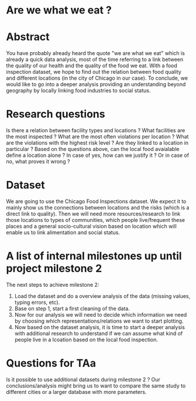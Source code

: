 # Are we what we eat ?

# Abstract
You have probably already heard the quote "we are what we eat" which is already a quick data analysis, most of the time referring to a link between the quality of our health and the quality of the food we eat. With a food inspection dataset, we hope to find out the relation between food quality and different locations (in the city of Chicago in our case). To conclude, we would like to go into a deeper analysis providing an understanding beyond geography by locally linking food industries to social status. 

# Research questions
Is there a relation between facility types and locations ?
What facilities are the most inspected ? What are the most often violations per location ?
What are the violations with the highest risk level ? Are they linked to a location in particular ?
Based on the questions above, can the local food avaialable define a location alone ? In case of yes, how can we justify it ? Or in case of no, what proves it wrong ?

# Dataset
We are going to use the Chicago Food Inspections dataset. We expect it to mainly show us the connections between locations and the risks (which is a direct link to quality). Then we will need more resources/research to link those locations to types of communities, which people live/frequent these places and a general socio-cultural vision based on location which will enable us to link alimentation and social status.

# A list of internal milestones up until project milestone 2
The next steps to achieve milestone 2:
1) Load the dataset and do a overview analysis of the data (missing values, typing errors, etc).
2) Base on step 1, start a first cleaning of the data.
3) Now for our analysis we will need to decide which information we need by choosing which representations/relations we want to start plotting.
4) Now based on the dataset analysis, it is time to start a deeper analysis with additional research to understand if we can assume what kind of people live in a lcoation based on the local food inspection.

# Questions for TAa
Is it possible to use additional datasets during milestone 2 ? Our conclusions/analysis might bring us to want to compare the same study to different cities or a larger database with more parameters.

